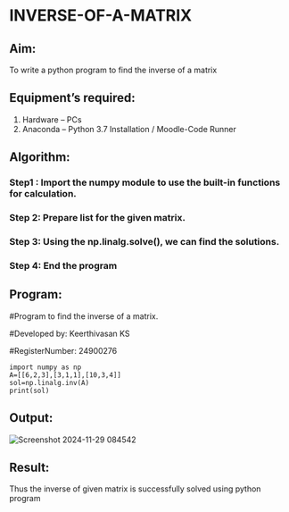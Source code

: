 # INVERSE-OF-A-MATRIX
## Aim:
To write a python program to find the inverse of a matrix
## Equipment’s required:
1. 	Hardware – PCs
2. 	Anaconda – Python 3.7 Installation / Moodle-Code Runner
## Algorithm:
### Step1 : Import the numpy module to use the built-in functions for calculation.
### Step 2: Prepare list for the given matrix.
### Step 3: Using the np.linalg.solve(), we can find the solutions.
### Step 4: End the program

## Program:
#Program to find the inverse of a matrix.

#Developed by: Keerthivasan KS 

#RegisterNumber: 24900276
```
import numpy as np
A=[[6,2,3],[3,1,1],[10,3,4]]
sol=np.linalg.inv(A)
print(sol)
```
## Output:
![Screenshot 2024-11-29 084542](https://github.com/user-attachments/assets/b485da36-75e7-489b-ae9a-b70b3de12c38)

## Result:
Thus the inverse of given matrix is successfully solved using python program

